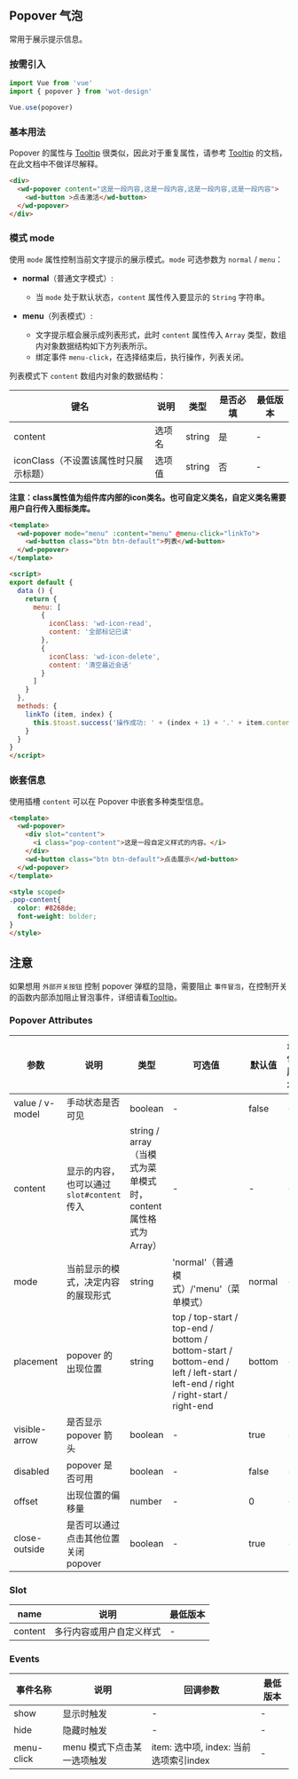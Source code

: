 ## Popover 气泡

常用于展示提示信息。

### 按需引入

```javascript
import Vue from 'vue'
import { popover } from 'wot-design'

Vue.use(popover)
```

### 基本用法

Popover 的属性与 [Tooltip](/docs#/components/tooltip) 很类似，因此对于重复属性，请参考 [Tooltip](/docs#/components/tooltip) 的文档，在此文档中不做详尽解释。

```html
<div>
  <wd-popover content="这是一段内容,这是一段内容,这是一段内容,这是一段内容">
    <wd-button >点击激活</wd-button>
  </wd-popover>
</div>
```

### 模式 mode

使用 `mode` 属性控制当前文字提示的展示模式。`mode` 可选参数为 `normal` / `menu`：

- **normal**（普通文字模式）:
  - 当 `mode` 处于默认状态，`content` 属性传入要显示的 `String` 字符串。

- **menu**（列表模式）:
  - 文字提示框会展示成列表形式，此时 `content` 属性传入 `Array` 类型，数组内对象数据结构如下方列表所示。
  - 绑定事件 `menu-click`，在选择结束后，执行操作，列表关闭。

列表模式下 `content` 数组内对象的数据结构：

| 键名 | 说明 | 类型 | 是否必填 | 最低版本 |
|-----|------|-----|---------|--------|
| content | 选项名 | string | 是 | - |
| iconClass（不设置该属性时只展示标题） | 选项值 | string | 否 | - |

**注意：class属性值为组件库内部的icon类名。也可自定义类名，自定义类名需要用户自行传入图标类库。**

```html
<template>
  <wd-popover mode="menu" :content="menu" @menu-click="linkTo">
    <wd-button class="btn btn-default">列表</wd-button>
  </wd-popover>
</template>

<script>
export default {
  data () {
    return {
      menu: [
        {
          iconClass: 'wd-icon-read',
          content: '全部标记已读'
        },
        {
          iconClass: 'wd-icon-delete',
          content: '清空最近会话'
        }
      ]
    }
  },
  methods: {
    linkTo (item, index) {
      this.$toast.success('操作成功: ' + (index + 1) + '.' + item.content)
    }
  }
}
</script>
```

### 嵌套信息

使用插槽 `content` 可以在 Popover 中嵌套多种类型信息。

```html
<template>
  <wd-popover>
    <div slot="content">
      <i class="pop-content">这是一段自定义样式的内容。</i>
    </div>
    <wd-button class="btn btn-default">点击展示</wd-button>
  </wd-popover>
</template>

<style scoped>
.pop-content{
  color: #8268de;
  font-weight: bolder;
}
</style>
```

## 注意

如果想用 `外部开关按钮` 控制 popover 弹框的显隐，需要阻止 `事件冒泡`，在控制开关的函数内部添加阻止冒泡事件，详细请看[Tooltip](/docs#/components/tooltip)。

### Popover Attributes

| 参数 | 说明 | 类型 | 可选值 | 默认值 | 最低版本 |
|-----|------|-----|-------|-------|---------|
| value / v-model |  手动状态是否可见  | boolean | - | false | - |
| content | 显示的内容，也可以通过 `slot#content` 传入 | string / array（当模式为菜单模式时，content属性格式为Array） | - | - | - |
| mode | 当前显示的模式，决定内容的展现形式 | string | 'normal'（普通模式）/'menu'（菜单模式） | normal | - |
| placement | popover 的出现位置 | string | top / top-start / top-end / bottom / bottom-start / bottom-end / left / left-start / left-end / right / right-start / right-end | bottom | - |
| visible-arrow | 是否显示 popover 箭头 | boolean | - | true | - |
| disabled | popover 是否可用 | boolean | - |  false | - |
| offset | 出现位置的偏移量 | number | - | 0 | - |
| close-outside | 是否可以通过点击其他位置 关闭 popover | boolean | - | true | - |

### Slot

| name | 说明 | 最低版本 |
|------|-----|---------|
| content | 多行内容或用户自定义样式 | - |

### Events

| 事件名称 | 说明 | 回调参数 | 最低版本 |
| -------|------|---------|--------|
| show |显示时触发 | - | - |
| hide | 隐藏时触发 | - | - |
| menu-click | menu 模式下点击某一选项触发 | item: 选中项, index: 当前选项索引index | - |
